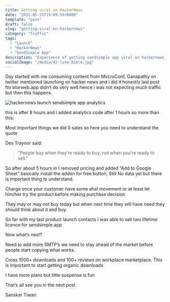 ```yaml
---
title: Getting viral on HackerNews
date: "2021-05-25T15:09:55+0000"
template: "post"
draft: false
slug: "getting-viral-on-hackernews"
category: "Traffic"
tags:
  - "Launch"
  - "HackerNews"
  - "SendSimple App"
description: "Experience of getting sendsimple app viral on hackernews."
socialImage: "/media/42-line-bible.jpg"
---
```


Day started with me consuming content from MircroConf, Ganapathy on twitter mentioned launching on hacker news and i did it honestly last post for blurweb.app didn’t do very well hence i was not expecting much traffic but then this happens.

![hackernews launch sendsimple app analytics](/media/sendsimple-hackernews-launch.png)

this is after 8 hours and i added analytics code after 1 hours so more than this.

Most important things we did 0 sales so here you need to understand the quote

Des Traynor said:

> "People buy when they're ready to buy, not when you're ready to sell."

So after about 5 hours in I removed pricing and added “Add to Google Sheet” basically install the addon for free button, Still No data yet but there is important thing to understand.

Charge once your customer have some aha! movement or at least let him/her try the product before making purchase decision

They may or may not buy today but when next time they will have need they should think about it and buy.

So far with my last product launch contacts i was able to sell two lifetime licence for sendsimple.app

Now what’s next?

Need to add more SMTP’s we need to stay ahead of the market before people start copying what works.

Cross 1000+ downloads and 100+ reviews on workplace marketplace. This is important to start getting organic downloads

I have more plans but little suspense is fun

That’s all see you in the next post.

Sanskar Tiwari
